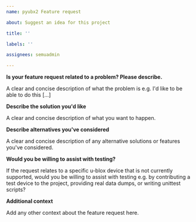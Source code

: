 ```yaml
---
name: pyubx2 Feature request

about: Suggest an idea for this project

title: ''

labels: ''

assignees: semuadmin

---
```


**Is your feature request related to a problem? Please describe.**

A clear and concise description of what the problem is e.g. I'd like to be able to do this [...]

**Describe the solution you'd like**

A clear and concise description of what you want to happen.

**Describe alternatives you've considered**

A clear and concise description of any alternative solutions or features you've considered.

**Would you be willing to assist with testing?**

If the request relates to a specific u-blox device that is not currently supported, would you be
willing to assist with testing e.g. by contributing a test device to the project, providing real data dumps, or writing unittest scripts?

**Additional context**

Add any other context about the feature request here.
